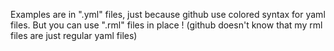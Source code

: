 Examples are in ".yml" files, just because github use colored syntax for yaml files. But you can use ".rml" files in place ! (github doesn't know that my rml files are just regular yaml files)
